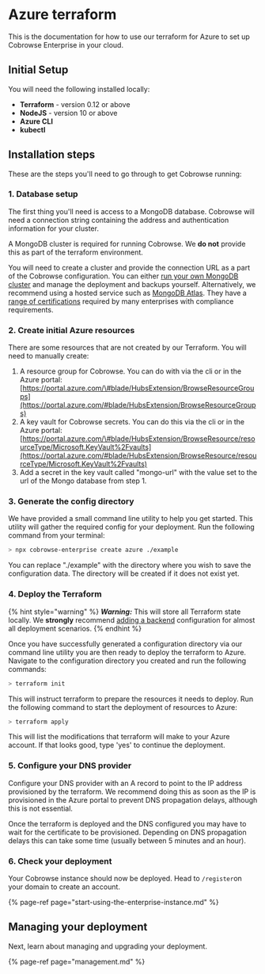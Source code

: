 # Azure terraform

This is the documentation for how to use our terraform for Azure to set up Cobrowse Enterprise in your cloud.

## Initial Setup

You will need the following installed locally:

* **Terraform** - version 0.12 or above
* **NodeJS** - version 10 or above
* **Azure CLI**
* **kubectl**

## Installation steps

These are the steps you'll need to go through to get Cobrowse running:

### 1. Database setup

The first thing you'll need is access to a MongoDB database. Cobrowse will need a connection string containing the address and authentication information for your cluster.

A MongoDB cluster is required for running Cobrowse. We **do not** provide this as part of the terraform environment.

You will need to create a cluster and provide the connection URL as a part of the Cobrowse configuration. You can either [run your own MongoDB cluster](https://docs.mongodb.com/manual/administration/install-community/) and manage the deployment and backups yourself. Alternatively, we recommend using a hosted service such as [MongoDB Atlas](https://docs.atlas.mongodb.com/getting-started/). They have a [range of certifications](https://www.mongodb.com/cloud/trust) required by many enterprises with compliance requirements.

### 2. Create initial Azure resources

There are some resources that are not created by our Terraform. You will need to manually create:

1. A resource group for Cobrowse. You can do with via the cli or in the Azure portal: [https://portal.azure.com/\#blade/HubsExtension/BrowseResourceGroups](https://portal.azure.com/#blade/HubsExtension/BrowseResourceGroups)
2. A key vault for Cobrowse secrets. You can do this via the cli or in the Azure portal: [https://portal.azure.com/\#blade/HubsExtension/BrowseResource/resourceType/Microsoft.KeyVault%2Fvaults](https://portal.azure.com/#blade/HubsExtension/BrowseResource/resourceType/Microsoft.KeyVault%2Fvaults)
3. Add a secret in the key vault called "mongo-url" with the value set to the url of the Mongo database from step 1.

### 3. Generate the config directory

We have provided a small command line utility to help you get started. This utility will gather the required config for your deployment. Run the following command from your terminal:

```bash
> npx cobrowse-enterprise create azure ./example
```

You can replace "./example" with the directory where you wish to save the configuration data. The directory will be created if it does not exist yet.

### 4. Deploy the Terraform

{% hint style="warning" %}
_**Warning:**_ This will store all Terraform state locally. We **strongly** recommend [adding a backend](https://www.terraform.io/docs/language/settings/backends/azurerm.html) configuration for almost all deployment scenarios.
{% endhint %}

Once you have successfully generated a configuration directory via our command line utility you are then ready to deploy the terraform to Azure. Navigate to the configuration directory you created and run the following commands:

```bash
> terraform init
```

This will instruct terraform to prepare the resources it needs to deploy. Run the following command to start the deployment of resources to Azure:

```bash
> terraform apply
```

This will list the modifications that terraform will make to your Azure account. If that looks good, type 'yes' to continue the deployment.

### 5. Configure your DNS provider

Configure your DNS provider with an A record to point to the IP address provisioned by the terraform. We recommend doing this as soon as the IP is provisioned in the Azure portal to prevent DNS propagation delays, although this is not essential.

Once the terraform is deployed and the DNS configured you may have to wait for the certificate to be provisioned. Depending on DNS propagation delays this can take some time \(usually between 5 minutes and an hour\).

### 6. Check your deployment

Your Cobrowse instance should now be deployed. Head to `/register`on your domain to create an account.

{% page-ref page="start-using-the-enterprise-instance.md" %}

## Managing your deployment

Next, learn about managing and upgrading your deployment.

{% page-ref page="management.md" %}

